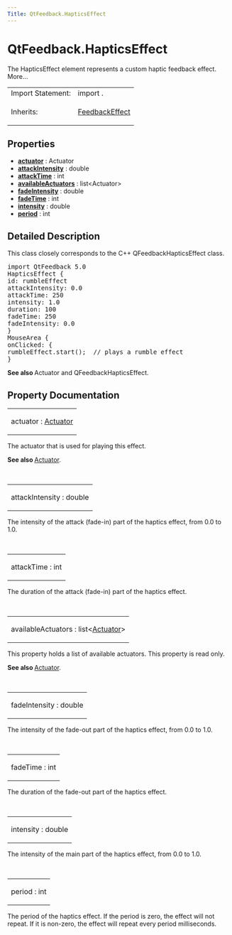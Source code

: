 ```yaml
---
Title: QtFeedback.HapticsEffect
---
```


# QtFeedback.HapticsEffect

<span class="subtitle"></span>
<!-- $$$HapticsEffect-brief -->
<p>The HapticsEffect element represents a custom haptic feedback effect. More...</p>
<!-- @@@HapticsEffect -->
<table class="alignedsummary">
<tr><td class="memItemLeft rightAlign topAlign"> Import Statement:</td><td class="memItemRight bottomAlign"> import  .</td></tr><tr><td class="memItemLeft rightAlign topAlign"> Inherits:</td><td class="memItemRight bottomAlign"> <p><a href="https://developer.ubuntu.comapps/qml/sdk-15.04.1/QtFeedback.FeedbackEffect.md">FeedbackEffect</a></p>
</td></tr></table><ul>
</ul>
<h2 id="properties">Properties</h2>
<ul>
<li class="fn"><b><b><a href="https://developer.ubuntu.comapps/qml/sdk-15.04.1/QtFeedback.hapticseffect.md#actuator-prop">actuator</a></b></b> : Actuator</li>
<li class="fn"><b><b><a href="https://developer.ubuntu.comapps/qml/sdk-15.04.1/QtFeedback.hapticseffect.md#attackIntensity-prop">attackIntensity</a></b></b> : double</li>
<li class="fn"><b><b><a href="https://developer.ubuntu.comapps/qml/sdk-15.04.1/QtFeedback.hapticseffect.md#attackTime-prop">attackTime</a></b></b> : int</li>
<li class="fn"><b><b><a href="https://developer.ubuntu.comapps/qml/sdk-15.04.1/QtFeedback.hapticseffect.md#availableActuators-prop">availableActuators</a></b></b> : list&lt;Actuator&gt;</li>
<li class="fn"><b><b><a href="https://developer.ubuntu.comapps/qml/sdk-15.04.1/QtFeedback.hapticseffect.md#fadeIntensity-prop">fadeIntensity</a></b></b> : double</li>
<li class="fn"><b><b><a href="https://developer.ubuntu.comapps/qml/sdk-15.04.1/QtFeedback.hapticseffect.md#fadeTime-prop">fadeTime</a></b></b> : int</li>
<li class="fn"><b><b><a href="https://developer.ubuntu.comapps/qml/sdk-15.04.1/QtFeedback.hapticseffect.md#intensity-prop">intensity</a></b></b> : double</li>
<li class="fn"><b><b><a href="https://developer.ubuntu.comapps/qml/sdk-15.04.1/QtFeedback.hapticseffect.md#period-prop">period</a></b></b> : int</li>
</ul>
<!-- $$$HapticsEffect-description -->
<h2 id="details">Detailed Description</h2>
</p>
<p>This class closely corresponds to the C++ QFeedbackHapticsEffect class.</p>
<pre class="qml">import QtFeedback 5.0
HapticsEffect {
id: rumbleEffect
attackIntensity: 0.0
attackTime: 250
intensity: 1.0
duration: 100
fadeTime: 250
fadeIntensity: 0.0
}
MouseArea {
onClicked: {
rumbleEffect.start();  // plays a rumble effect
}</pre>
<p><b>See also </b>Actuator and QFeedbackHapticsEffect.</p>
<!-- @@@HapticsEffect -->
<h2>Property Documentation</h2>
<!-- $$$actuator -->
<table class="qmlname"><tr valign="top" id="actuator-prop"><td class="tblQmlPropNode"><p><span class="name">actuator</span> : <span class="type"><a href="https://developer.ubuntu.comapps/qml/sdk-15.04.1/QtFeedback.actuator.md">Actuator</a></span></p></td></tr></table><p>The actuator that is used for playing this effect.</p>
<p><b>See also </b><a href="https://developer.ubuntu.comapps/qml/sdk-15.04.1/QtFeedback.actuator.md">Actuator</a>.</p>
<!-- @@@actuator -->
<br/>
<!-- $$$attackIntensity -->
<table class="qmlname"><tr valign="top" id="attackIntensity-prop"><td class="tblQmlPropNode"><p><span class="name">attackIntensity</span> : <span class="type">double</span></p></td></tr></table><p>The intensity of the attack (fade-in) part of the haptics effect, from 0.0 to 1.0&#x2e;</p>
<!-- @@@attackIntensity -->
<br/>
<!-- $$$attackTime -->
<table class="qmlname"><tr valign="top" id="attackTime-prop"><td class="tblQmlPropNode"><p><span class="name">attackTime</span> : <span class="type">int</span></p></td></tr></table><p>The duration of the attack (fade-in) part of the haptics effect.</p>
<!-- @@@attackTime -->
<br/>
<!-- $$$availableActuators -->
<table class="qmlname"><tr valign="top" id="availableActuators-prop"><td class="tblQmlPropNode"><p><span class="name">availableActuators</span> : <span class="type">list</span>&lt;<span class="type"><a href="https://developer.ubuntu.comapps/qml/sdk-15.04.1/QtFeedback.actuator.md">Actuator</a></span>&gt;</p></td></tr></table><p>This property holds a list of available actuators. This property is read only.</p>
<p><b>See also </b><a href="https://developer.ubuntu.comapps/qml/sdk-15.04.1/QtFeedback.actuator.md">Actuator</a>.</p>
<!-- @@@availableActuators -->
<br/>
<!-- $$$fadeIntensity -->
<table class="qmlname"><tr valign="top" id="fadeIntensity-prop"><td class="tblQmlPropNode"><p><span class="name">fadeIntensity</span> : <span class="type">double</span></p></td></tr></table><p>The intensity of the fade-out part of the haptics effect, from 0.0 to 1.0&#x2e;</p>
<!-- @@@fadeIntensity -->
<br/>
<!-- $$$fadeTime -->
<table class="qmlname"><tr valign="top" id="fadeTime-prop"><td class="tblQmlPropNode"><p><span class="name">fadeTime</span> : <span class="type">int</span></p></td></tr></table><p>The duration of the fade-out part of the haptics effect.</p>
<!-- @@@fadeTime -->
<br/>
<!-- $$$intensity -->
<table class="qmlname"><tr valign="top" id="intensity-prop"><td class="tblQmlPropNode"><p><span class="name">intensity</span> : <span class="type">double</span></p></td></tr></table><p>The intensity of the main part of the haptics effect, from 0.0 to 1.0&#x2e;</p>
<!-- @@@intensity -->
<br/>
<!-- $$$period -->
<table class="qmlname"><tr valign="top" id="period-prop"><td class="tblQmlPropNode"><p><span class="name">period</span> : <span class="type">int</span></p></td></tr></table><p>The period of the haptics effect. If the period is zero, the effect will not repeat. If it is non-zero, the effect will repeat every period milliseconds.</p>
<!-- @@@period -->
